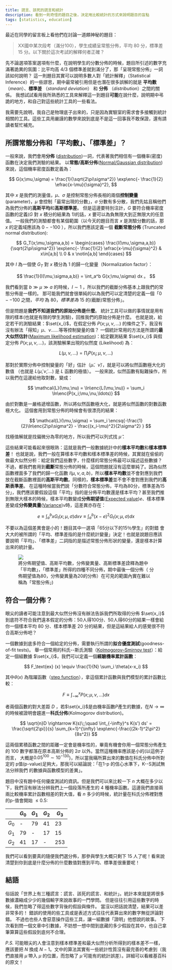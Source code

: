 ```yaml
---
title: 謊言、該死的謊言和統計
description: 看到一則奇怪的題目之後，決定用比較統計的方式來說明題目的盲點
tags: [statistics, education]
---
```


最近在同學的留言板上看他們在討論一道頗神秘的題目：

> XX國中某次段考（滿分100），學生成績呈常態分佈，平均 80 分，標準差 15 分。以下關於這次考試的解釋何者正確？

先不論選項答案選項有什麼，在說明學生的分數分佈的時候，題目所引述的數字充滿著詭異的氛圍：比平均高
$4/3$ 個標準差就到滿分了，那「呈現常態分佈」一詞該如何說明？
這一則題目其實可以說明多數人對「統計解釋」（Statistical
Inference）的一些謬思，期中最常被引用但是也潛在很多誤解的就是 **平均數**
（_mean_）、**標準差** （_standard deviation_） 和 **分佈**
（_distribution_）之間的關係。
我想試試看用我所熟悉的工具來解釋這一到題目**可能**在說什麼，說明期中弔詭的地方，和自己對這些統計工具的一些看法。

我需要先說明，我自己是物理底子出來的，只是因為實驗室的需求會多接觸到統計相關的工具。這些工具用嚴謹的數學來說到底是不是這一回事我不敢保證，還有請讀者幫忙補充。

## 所謂常態分佈和「平均數」、「標準差」？

一般來說，我們會用**分佈**
([distribution](https://en.wikipedia.org/wiki/Probability_distribution))一詞，代表著我們相信有一個機率(密度)函數在決定我們測驗的結果。
以**常態/高斯分佈**([Normal/Gaussian
distribution](https://en.wikipedia.org/wiki/Normal_distribution))來說，這個機率密度函數定義為：

$$
G(x;\mu,\sigma) = \frac{1}{\sqrt{2\pi\sigma^2}} \exp\enc{- \frac{1}{2} \efrac{x-\mu}{\sigma}^2},
$$

其中 $x$ 是我們的測量值，$\mu$、$\sigma$
是控制常態分佈長相的兩個**控制變量**(parameter)，$\mu$
會控制「最常出現的分數」，$\sigma$
分數有多分散，我們先姑且稱他們為我們分佈的**高斯平均**和**高斯標準差**。
但是這邊要特別注計，$G$ 要符合機率密度函數的定義($G$ 對 $x$ 積分的結果為
$1$)的話，$x$ 要可以為負無限大到正無限大的任意值。
一般我們的測驗都會有某個範圍（以今天的題目而言 $x$ 是測驗分數的話，那 $x$
的定義域應該為 $0--100$ ），所以我們應該定義一個 **截斷常態分佈** (Truncated
normal distribution):

$$
G_T(x;\mu,\sigma,a,b) =
\begin{cases}
\frac{I(\mu,\sigma,a,b)}{\sqrt{2\pi\sigma^2}} \exp\enc{- \frac{1}{2} \efrac{x-\mu}{\sigma}^2} & x\in[a,b] \\
0 & x \notin[a,b]
\end{cases}
$$

其中 $I$ 為一個使 $G_T$ 對 $x$ 積分為 $1$ 的歸一化變量（Normalization
factor）：

$$
\frac{1}{I(\mu,\sigma,a,b)} = \int_a^b G(x;\mu,\sigma) dx 。
$$

我們看到當 $b \gg\mu\gg a$ 的時候，$I\sim 1$
，所以我們的截斷分佈基本上跟我們的常態分佈是一樣的。
那可能我們就會很單純的以為我們可以定清楚的定義一個「$0--100$ 之間，_平均_ 為
$80$，_標準差為_ $15$ 的(截斷)常態分佈」。

但是問題是**我們不知道我們的原始分佈是什麼**。
統計工具可以做的事情就是用有限的樣本(也就是有限的學生測驗)，回推我們的原始分佈是什麼。
也就是說，給定若干的測驗結果：$\set{x_i}$，在假定分佈 $P(x;\mu,\nu,\ldots)$
的條件之下，我沒有沒有辦法「得知」$\mu$、$\nu$……等等控制變量的值？
一個統計常用的方法是所謂的**最大似然估計**([Maximum likelihood
estimation](https://en.wikipedia.org/wiki/Maximum_likelihood_estimation))：給定觀測結果
$\set{x_i}$ 與假定分佈 $P(x;\mu,\nu,\ldots)$，該測驗解果出現的似然度
(Likelihood) 為：

$$
L(\mu,\nu,\ldots) = \prod_i P(x_i;\mu,\nu,\ldots)
$$

那對於實際分佈中控制變量的「好」估計（$\tilde\mu$、$\tilde\nu$），就是可以將似然函數極大化的數值
（也就是 $L(\tilde\mu,\tilde\nu,\ldots)$ 是 $L$ 函數的極值）。
一般來說，似然函數有點難操作，所以我們在這邊給他取對數，變成：

$$
\mathcal{L}(\mu,\nu) = \ln\enc{L(\mu,\nu)} = \sum_i \ln\enc{P(x_i;\mu,\nu,\ldots)}
$$

由於對數是一嚴格遞增函數，所以將似然函數極大化，就是將似然函數的對數函數極大化。
這個套用到常態分佈的時候會有很漂亮的結果：

$$
\mathcal{L}(\mu,\sigma) = \sum_i \encsq{-\frac{1}{2}\ln\enc{2\pi\sigma^2} - \frac{(x_i-\mu)^2}{2\sigma^2} }
$$

找極值解就是找偏微分為零的地方，所以我們可以列式找 $\tilde\mu$：

這些結果可能看起來很眼熟：這就是我們一般數據統計中的**樣本平均數**和**樣本標準差**！
也就是說，我們一般在算樣本平均數和樣本標準差的時候，其實就在偷偷的做最大似然分析：給定我們這些數字，什麼樣的常態分佈最可以描述這些數據？
不過，都我們套用到**截斷**常態分佈的時候，這個問題就沒有這麼單純了。因為似然函數裡面多了我們的歸一化函數
$I(\mu,\nu,a,b)$，所以**樣本平均數**並不會對應到我們放在截斷函數裡面的**高斯平均數**。同樣的，**樣本標準差**並不會不會對應到我們的**高斯表準差**。
在這種時候當我們說「分數符合常態分佈，平均為$80$分，標準差為$15$分」，我們應該要假設這個「平均」指的是分佈平均數還是樣本平均？甚至我們推到無限大樣本的時候，樣本平均數變成**分佈期望值**([Expected
value](https://en.wikipedia.org/wiki/Expected_value))$e$、樣本標準差變成**分佈變異量**([Variance](https://en.wikipedia.org/wiki/Variance))$v$時，這差異亦存在：

$$
e \equiv \int_a^b x G_t(x;\mu,\sigma) dx
v \equiv \int_a^b (x-e)^2G_t(x;\mu,\sigma) dx
$$

不要以為這個差異會是小的！題目其中一選項「$65$分以下的$15$％學生」的對錯
會大大的被所謂的「平均、標準差指的是什麼統計變量」決定！也就是說題目應該
要說明「平均」、「標準差」二詞指的是描述常態分佈形狀的變量，還是樣本計算
出來的統計量。

<figure>
   <img src="../../image/posts/20180305/all_trunc_gauss.png"/>
   <figcaption>
   將分佈期望值、高斯平均數，分佈變異量、高斯標準差詮釋為題中「平均數」，「標準差」所得的四種不同分佈，期中最後一個分佈（
   分佈期望值為80，分佈變異量為20的分佈）在可見的範圍內實在難以稱為「常態分佈」)
   </figcaption>
   <!--figcaption>
   將分佈期望值($e$)、高斯平均數($\mu$)，分佈變異量(開根號)($\sqrt{v}$)、高斯標準($\sigma$)差詮釋為題中「平均數」，「標準差」所得的四種不同分佈，期中最後一個分佈（
   </figcaption-->
</figure>

## 符合一個分佈？

眼尖的讀者可能注意到最大似然分佈沒有辦法告訴我們所取得的分佈 $\set{x_i}$
到底符不符合我們遠本假定的分佈：50人得100分、50人得60分的結果一樣會給你一個樣本平均
80 分、樣本標準差 20 分的結果，但是這結果給人的感覺很不符合高斯分佈吧？

一個數據到底多符合一個給定的分佈，需要執行所謂的**拟合優度測試**(goodness-of-fit
tests)。 舉一個常用的科氏--斯氏測驗（[Kolmogorov–Smirnov
test](https://en.wikipedia.org/wiki/Kolmogorov%E2%80%93Smirnov_test)）：給定一個組數據
$\set{x_i}$，我們可以定義一個**經驗機率累計函數**：

$$
F_\text{ex} (x) \equiv \frac{1}{N} \sum_i \theta(x-x_i)
$$

其中$\theta(x)$ 為階躍函數（[step
function](https://en.wikipedia.org/wiki/Step_function)），拿這個累計函數與我們模型的累計函數比較：

$$
F \equiv \int_{-\infty}^x P(x;\mu,\nu,\ldots) dx
$$

者兩個函數的對大差距 $D$
，若$\set{x_i}$是由機率函數$P$產生的數據，在$N\rightarrow\infty$的時候被證明會趨進一**科氏分佈**(Kolmogorov
distribution)。

$$
\sqrt{n}D \rightarrow K(s)\;;\quad \int_{-\infty}^s K(s') ds' = \frac{\sqrt{2\pi}}{s} \sum_{k=1}^{\infty} \exp\enc{-\frac{(2k-1)^2\pi^2}{8s^2}}
$$

這兩個累積函數之間的距離一定會是機率性的，畢竟有機會你用一個常態分佈產生的 100
數字都落在原本高斯分佈的 $2\sigma$ 以外。當然這種機率應該是小的(以這例子而言，
大概是$0.05^{100}\sim10^{-130}$)，所以當我暪所算出來的數值在科氏分佈中所對定的
p值(p-value)足夠大，那我可以結論說：「在1-p 的信心水準下，K--S測試無法分辨我們
的數據與函數模型的差異」。

題目中沒有題中任何優度測試的資訊。但是我們可以來比較一下 $n$
大概在多少以下，我們沒有辦法分辨我們上一個段落所產生的 4
種機率函數。這邊我們直接兩兩比較機率累計函數相差的對大值，看 $n$
多少的時候，統計量在科氏分佈裡對應的p-值會開始 $\leq0.5$:

|       | $G_0$ | $G_1$ | $G_2$ | $G_3$ |
| ----- | ----- | ----- | ----- | ----- |
| $G_0$ | -     | 79    | 41    | 23    |
| $G_1$ | 79    | -     | 17    | 15    |
| $G_2$ | 41    | 17    | -     | 253   |

我們可以看到要真的隨便我們選分佈，那參與學生大概只剩下 15
人了呢！看來說清楚到你到底是什麼分佈的什麼數值對應到平均、標準差很重要呢！

## 結語

俗話說「世界上有三種謊言：謊言、該死的謊言、和統計」。統計本來就是將很多數據濃縮成少少的幾個輸字來說故事的一門學問。
但是往往引用這些數字的時候，我們忽略了得這些數字背後的假設與條件。
當沒以把話說清楚，結果可以差非常多的！
錯誤的使用的些工具或是表述方式往往代表算出來的數字無從評論對錯。
不過也也些人會惡意操作這些工具，讓一組數據「證明」他想說的故事。
下次看到問一個文章中引數據，不妨想一想中間到底藏的多少假設在其中，也自己拿筆算算這些假設到底何不合理。

_P.S._
可能眼尖的人會注意到樣本標準差和最大似然分析所得到的樣本差不一樣，應該要把 $N$
換成 $N-1$。文中的算法其實有一些統計性質沒有最完善的考慮到（我們直接用
$\tilde\mu$ 帶入 $\mu$ 的位置，而忽略了 $\tilde\mu$
可能有的統計誤差）。詳細可以看維基百科的原文！

